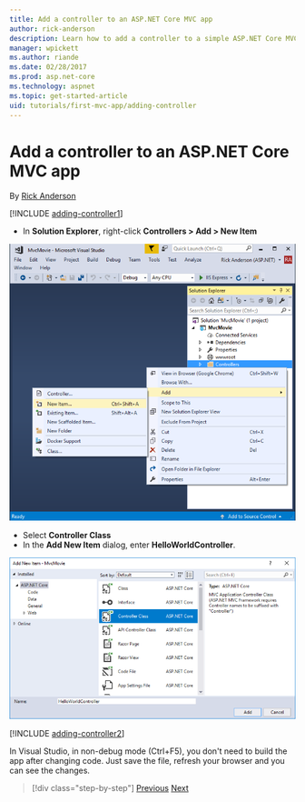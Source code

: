 ```yaml
---
title: Add a controller to an ASP.NET Core MVC app
author: rick-anderson
description: Learn how to add a controller to a simple ASP.NET Core MVC app.
manager: wpickett
ms.author: riande
ms.date: 02/28/2017
ms.prod: asp.net-core
ms.technology: aspnet
ms.topic: get-started-article
uid: tutorials/first-mvc-app/adding-controller
---
```


# Add a controller to an ASP.NET Core MVC app

By [Rick Anderson](https://twitter.com/RickAndMSFT)

[!INCLUDE [adding-controller1](../../includes/mvc-intro/adding-controller1.md)]

* In **Solution Explorer**, right-click **Controllers > Add > New Item**

![Contextual menu](adding-controller/_static/add_controller.png)

* Select **Controller Class**
* In the **Add New Item** dialog, enter **HelloWorldController**.

![Add MVC controller and name it](adding-controller/_static/ac.png)

[!INCLUDE [adding-controller2](../../includes/mvc-intro/adding-controller2.md)]

In Visual Studio, in non-debug mode (Ctrl+F5), you don't need to build the app after changing  code. Just save the file, refresh your browser and you can see the changes.

> [!div class="step-by-step"]
> [Previous](start-mvc.md)
> [Next](adding-view.md)  
